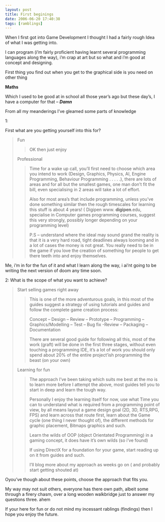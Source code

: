 ```yaml
---
layout: post
title: First beginings
date: 2006-06-20 17:40:38
tags: [ramblings]
---
```


When I first got into Game Development I thought I had a fairly rough Idea of what I was getting into.

I can program (i’m fairly proficient having learnt several programming languages along the way), i’m crap at art but so what and i’m good at concept and designing.

First thing you find out when you get to the graphical side is you need on other thing

**Maths**

Which I used to be good at in school all those year’s ago but these day’s, I have a computer for that – **_Damn_**

From all my meanderings I’ve gleamed some parts of knowledge

1:

First what are you getting yourself into this for?

> Fun
> 
> > OK then just enjoy
> 
> Professional
> 
> > Time for a wake up call, you’ll first need to choose which area you intend to work (Design, Graphics, Physics, AI, Engine Programming, Behaviour Programming . . . . .), there are lots of areas and for all but the smallest games, one man don’t fit the bill, even specialising in 2 areas will take a lot of effort.
> > 
> > Also for most area’s that include programming, unless you’ve done something similar then the rough timescales for learning this stuff is about 4 years! ( Digipen www. **digipen**.edu, specialise in Computer games programming courses, suggest this very strongly, possibly longer depending on your programming level)
> > 
> > P.S – understand where the ideal may sound grand the reality is that it is a very hard road, tight deadlines always looming and in a lot of cases the money is not great.  You really need to be in the game if you love the creation of something for people to get there teeth into and enjoy themselves.

Me, i’m in for the fun of it and what I learn along the way, i ai’nt going to be writing the next version of doom any time soon.

2: What is the scope of what you want to achieve?

> Start selling games right away
> 
> > This is one of the more adventurous goals, in this most of the guides suggest a strategy of using tutorials and guides and follow the complete game creation process:
> > 
> > Concept – Design – Review – Prototype – Programming – Graphics/Modelling – Test – Bug fix -Review – Packaging – Documentation
> > 
> > There are several good guide for following all this, most of the work (graft) will be done in the first three stages, without even touching a programming IDE, it’s a lot of work you should only spend about 20% of the entire project’ish programming the beast (on your own)
> 
> Learning for fun
> 
> > The approach I’ve been taking which suits me best at the mo is to learn more before I attempt the above, most guides tell you to start in deep and learn the tough way.
> > 
> > Personally I enjoy the learning itself for now, use what Time you can to understand what is required from a programming point of view, by all means layout a game design goal (2D, 3D, RTS,RPG, FPS) and learn across that route first, learn about the Game cycle (one thing I never thought of), the different methods for graphic placement, Bitmaps graphics and such.
> > 
> > Learn the wilds of OOP (object Orientated Programming) in a gaming concept, it does have it’s own wilds (so i’ve found)
> > 
> > If using DirectX for a foundation for your game, start reading up on it from guides and such.
> > 
> > I’ll blog more about my approach as weeks go on ( and probably start getting shouted at)

Oyou’ve though about these points, choose the approach that fits you.

My way may not suit others, everyone has there own path, albeit some through a firery chasm, over a long wooden walkbridge just to answer my questions three. ahem

If your here for fun or do not mind my incessant rablings (findings) then I hope you enjoy the future.

> 

